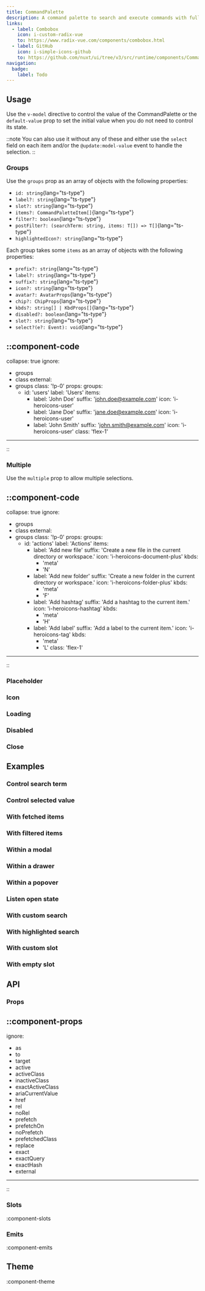 ```yaml
---
title: CommandPalette
description: A command palette to search and execute commands with full-text search.
links:
  - label: Combobox
    icon: i-custom-radix-vue
    to: https://www.radix-vue.com/components/combobox.html
  - label: GitHub
    icon: i-simple-icons-github
    to: https://github.com/nuxt/ui/tree/v3/src/runtime/components/CommandPalette.vue
navigation:
  badge:
    label: Todo
---
```


## Usage

Use the `v-model` directive to control the value of the CommandPalette or the `default-value` prop to set the initial value when you do not need to control its state.

::note
You can also use it without any of these and either use the `select` field on each item and/or the `@update:model-value` event to handle the selection.
::

### Groups

Use the `groups` prop as an array of objects with the following properties:

- `id: string`{lang="ts-type"}
- `label?: string`{lang="ts-type"}
- `slot?: string`{lang="ts-type"}
- `items?: CommandPaletteItem[]`{lang="ts-type"}
- `filter?: boolean`{lang="ts-type"}
- `postFilter?: (searchTerm: string, items: T[]) => T[]`{lang="ts-type"}
- `highlightedIcon?: string`{lang="ts-type"}

Each group takes some `items` as an array of objects with the following properties:

- `prefix?: string`{lang="ts-type"}
- `label?: string`{lang="ts-type"}
- `suffix?: string`{lang="ts-type"}
- `icon?: string`{lang="ts-type"}
- `avatar?: AvatarProps`{lang="ts-type"}
- `chip?: ChipProps`{lang="ts-type"}
- `kbds?: string[] | KbdProps[]`{lang="ts-type"}
- `disabled?: boolean`{lang="ts-type"}
- `slot?: string`{lang="ts-type"}
- `select?(e?: Event): void`{lang="ts-type"}

::component-code
---
collapse: true
ignore:
  - groups
  - class
external:
  - groups
class: '!p-0'
props:
  groups:
    - id: 'users'
      label: 'Users'
      items:
        - label: 'John Doe'
          suffix: 'john.doe@example.com'
          icon: 'i-heroicons-user'
        - label: 'Jane Doe'
          suffix: 'jane.doe@example.com'
          icon: 'i-heroicons-user'
        - label: 'John Smith'
          suffix: 'john.smith@example.com'
          icon: 'i-heroicons-user'
  class: 'flex-1'
---
::

### Multiple

Use the `multiple` prop to allow multiple selections.

::component-code
---
collapse: true
ignore:
  - groups
  - class
external:
  - groups
class: '!p-0'
props:
  groups:
    - id: 'actions'
      label: 'Actions'
      items:
        - label: 'Add new file'
          suffix: 'Create a new file in the current directory or workspace.'
          icon: 'i-heroicons-document-plus'
          kbds:
            - 'meta'
            - 'N'
        - label: 'Add new folder'
          suffix: 'Create a new folder in the current directory or workspace.'
          icon: 'i-heroicons-folder-plus'
          kbds:
            - 'meta'
            - 'F'
        - label: 'Add hashtag'
          suffix: 'Add a hashtag to the current item.'
          icon: 'i-heroicons-hashtag'
          kbds:
            - 'meta'
            - 'H'
        - label: 'Add label'
          suffix: 'Add a label to the current item.'
          icon: 'i-heroicons-tag'
          kbds:
            - 'meta'
            - 'L'
  class: 'flex-1'
---
::

### Placeholder

### Icon

### Loading

### Disabled

### Close

## Examples

### Control search term

### Control selected value

### With fetched items

### With filtered items

### Within a modal

### Within a drawer

### Within a popover

### Listen open state

### With custom search

### With highlighted search

### With custom slot

### With empty slot

## API

### Props

::component-props
---
ignore:
  - as
  - to
  - target
  - active
  - activeClass
  - inactiveClass
  - exactActiveClass
  - ariaCurrentValue
  - href
  - rel
  - noRel
  - prefetch
  - prefetchOn
  - noPrefetch
  - prefetchedClass
  - replace
  - exact
  - exactQuery
  - exactHash
  - external
---
::

### Slots

:component-slots

### Emits

:component-emits

## Theme

:component-theme
